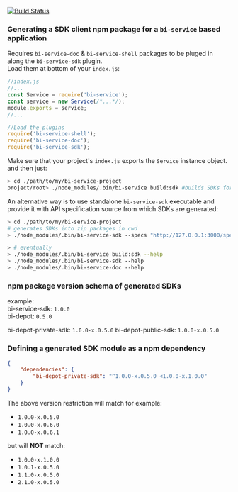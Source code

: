 [![Build Status](https://travis-ci.org/BohemiaInteractive/bi-service-sdk.svg?branch=master)](https://travis-ci.org/BohemiaInteractive/bi-service-sdk)  

### Generating a SDK client npm package for a `bi-service` based application

Requires `bi-service-doc` & `bi-service-shell` packages to be pluged in along the `bi-service-sdk` plugin.  
Load them at bottom of your `index.js`:  

```javascript
//index.js
//...
const Service = require('bi-service');
const service = new Service(/*...*/);
module.exports = service;
//...

//Load the plugins
require('bi-service-shell');
require('bi-service-doc');
require('bi-service-sdk');
```

Make sure that your project's `index.js` exports the `Service` instance object.  
and then just:  

```bash
> cd ./path/to/my/bi-service-project
project/root> ./node_modules/.bin/bi-service build:sdk #builds SDKs for all supported apps (zip files are written to cwd)
```

An alternative way is to use standalone `bi-service-sdk` executable and provide it with API specification source from which SDKs are generated:  

```bash
> cd ./path/to/my/bi-service-project
# generates SDKs into zip packages in cwd
> ./node_modules/.bin/bi-service-sdk --specs "http://127.0.0.1:3000/specs"

> # eventually
> ./node_modules/.bin/bi-service build:sdk --help
> ./node_modules/.bin/bi-service-sdk --help
> ./node_modules/.bin/bi-service-doc --help
```


### npm package version schema of generated SDKs

example:  
bi-service-sdk: `1.0.0`  
bi-depot: `0.5.0`

bi-depot-private-sdk: `1.0.0-x.0.5.0`
bi-depot-public-sdk: `1.0.0-x.0.5.0`

### Defining a generated SDK module as a npm dependency

```json
{
    "dependencies": {
        "bi-depot-private-sdk": "^1.0.0-x.0.5.0 <1.0.0-x.1.0.0"
    }
}
```

The above version restriction will match for example:  

* `1.0.0-x.0.5.0`
* `1.0.0-x.0.6.0`
* `1.0.0-x.0.6.1`

but will **NOT** match:  

* `1.0.0-x.1.0.0`
* `1.0.1-x.0.5.0`
* `1.1.0-x.0.5.0`
* `2.1.0-x.0.5.0`

